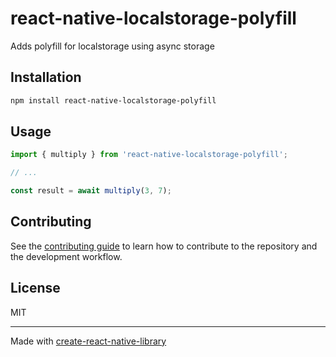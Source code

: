 # react-native-localstorage-polyfill

Adds polyfill for localstorage using async storage

## Installation

```sh
npm install react-native-localstorage-polyfill
```

## Usage


```js
import { multiply } from 'react-native-localstorage-polyfill';

// ...

const result = await multiply(3, 7);
```


## Contributing

See the [contributing guide](CONTRIBUTING.md) to learn how to contribute to the repository and the development workflow.

## License

MIT

---

Made with [create-react-native-library](https://github.com/callstack/react-native-builder-bob)
